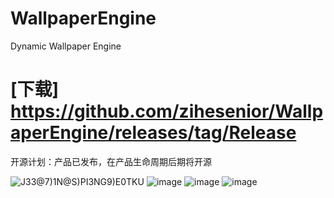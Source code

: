 # WallpaperEngine
Dynamic Wallpaper Engine

# [下载] https://github.com/zihesenior/WallpaperEngine/releases/tag/Release


开源计划：产品已发布，在产品生命周期后期将开源

![J33@7)1N@S)PI3NG9)E0TKU](https://github.com/user-attachments/assets/21b629a7-fd54-4f04-9da9-96d058ce3aee)
![image](https://github.com/user-attachments/assets/21014dbc-4535-4ccc-a0b2-bbce7cb2003b)
![image](https://github.com/user-attachments/assets/8609af55-fe5b-4223-b3af-b4bc1aecca61)
![image](https://github.com/user-attachments/assets/73ba7cd5-a964-45b2-a3d9-a61c68dfad45)

